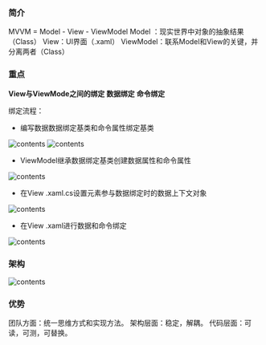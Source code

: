 ### 简介
MVVM = Model - View - ViewModel
Model ：现实世界中对象的抽象结果（Class）
View：UI界面（.xaml）
ViewModel：联系Model和View的关键，并分离两者（Class）

### 重点
**View与ViewMode之间的绑定**
**数据绑定**
**命令绑定**

绑定流程：
 - 编写数据数据绑定基类和命令属性绑定基类
 
![contents](https://github.com/weichangk/GitHubReadmeImg/raw/master/WpfMvvmSimple/1.png)
![contents](https://github.com/weichangk/GitHubReadmeImg/raw/master/WpfMvvmSimple/2.png)

 - ViewModel继承数据绑定基类创建数据属性和命令属性
 
![contents](https://github.com/weichangk/GitHubReadmeImg/raw/master/WpfMvvmSimple/3.png)

- 在View  .xaml.cs设置元素参与数据绑定时的数据上下文对象

![contents](https://github.com/weichangk/GitHubReadmeImg/raw/master/WpfMvvmSimple/4.png)

- 在View  .xaml进行数据和命令绑定

![contents](https://github.com/weichangk/GitHubReadmeImg/raw/master/WpfMvvmSimple/5.png)


### 架构

![contents](https://github.com/weichangk/GitHubReadmeImg/raw/master/WpfMvvmSimple/6.png)

### 优势
团队方面：统一思维方式和实现方法。
架构层面：稳定，解耦。
代码层面：可读，可测，可替换。
